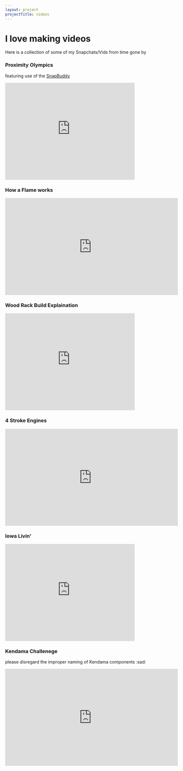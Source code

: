 ```yaml
---
layout: project
projectTitle: videos
---
```


# I love making videos

Here is a collection of some of my Snapchats/Vids from time gone by

### Proximity Olympics

featuring use of the [SnapBuddy](/projects/snap-buddy.html)

<iframe 
    width="420" 
    height="315"
    src="https://d3e1crb45p2z3j.cloudfront.net/portfolio/snapchat/proxi_olympics.mp4"
    frameborder="0"
    allowfullscreen>
</iframe>

### How a Flame works

<iframe src="https://prezi.com/v/embed/txz4fzl5jit-/" id="iframe_container" frameborder="0" webkitallowfullscreen="" mozallowfullscreen="" allowfullscreen="" allow="autoplay; fullscreen" height="315" width="560"></iframe>

### Wood Rack Build Explaination

<iframe 
    width="420" 
    height="315"
    src="https://d3e1crb45p2z3j.cloudfront.net/portfolio/snapchat/wood_rack.mp4"
    frameborder="0"
    allowfullscreen>
</iframe>

### 4 Stroke Engines

<iframe src="https://prezi.com/v/embed/mrbktpjnyskg/" id="iframe_container" frameborder="0" webkitallowfullscreen="" mozallowfullscreen="" allowfullscreen="" allow="autoplay; fullscreen" height="315" width="560"></iframe>

### Iowa Livin'

<iframe 
    width="420" 
    height="315"
    src="https://d3e1crb45p2z3j.cloudfront.net/portfolio/snapchat/iowa_livin.mp4"
    frameborder="0"
    allowfullscreen>
</iframe>

### Kendama Challenege

please disregard the improper naming of Kendama components :sad:

<iframe src="https://prezi.com/v/embed/ewwmrbvnghz2/" id="iframe_container" frameborder="0" webkitallowfullscreen="" mozallowfullscreen="" allowfullscreen="" allow="autoplay; fullscreen" height="315" width="560"></iframe>
